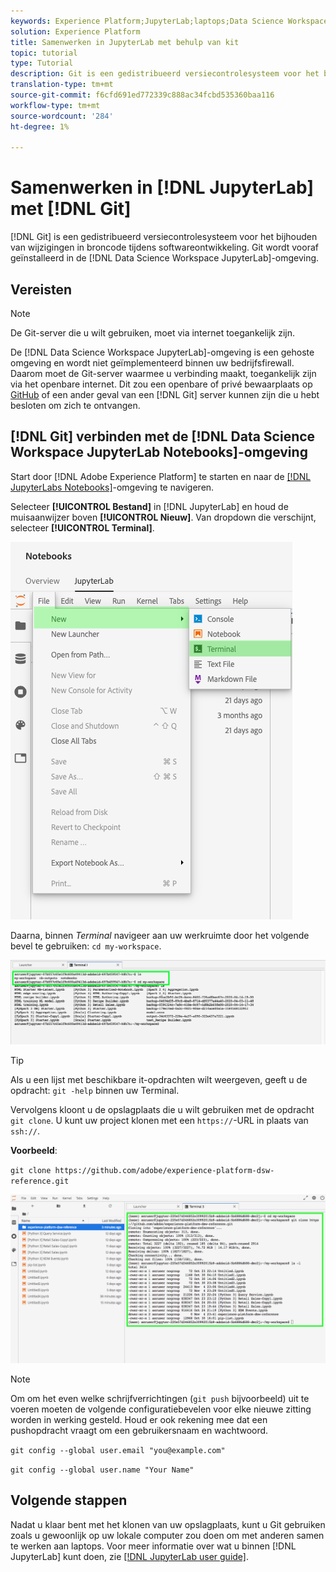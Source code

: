 ```yaml
---
keywords: Experience Platform;JupyterLab;laptops;Data Science Workspace;populaire onderwerpen;Git;Github
solution: Experience Platform
title: Samenwerken in JupyterLab met behulp van kit
topic: tutorial
type: Tutorial
description: Git is een gedistribueerd versiecontrolesysteem voor het bijhouden van wijzigingen in broncode tijdens softwareontwikkeling. Git is vooraf geïnstalleerd in de JupyterLab-omgeving van de Data Science Workspace.
translation-type: tm+mt
source-git-commit: f6cfd691ed772339c888ac34fcbd535360baa116
workflow-type: tm+mt
source-wordcount: '284'
ht-degree: 1%

---
```



# Samenwerken in [!DNL JupyterLab] met [!DNL Git]

[!DNL Git] is een gedistribueerd versiecontrolesysteem voor het bijhouden van wijzigingen in broncode tijdens softwareontwikkeling. Git wordt vooraf geïnstalleerd in de [!DNL Data Science Workspace JupyterLab]-omgeving.

## Vereisten

>[!NOTE]
>
> De Git-server die u wilt gebruiken, moet via internet toegankelijk zijn.

De [!DNL Data Science Workspace JupyterLab]-omgeving is een gehoste omgeving en wordt niet geïmplementeerd binnen uw bedrijfsfirewall. Daarom moet de Git-server waarmee u verbinding maakt, toegankelijk zijn via het openbare internet. Dit zou een openbare of privé bewaarplaats op [GitHub](https://github.com/) of een ander geval van een [!DNL Git] server kunnen zijn die u hebt besloten om zich te ontvangen.

## [!DNL Git] verbinden met de [!DNL Data Science Workspace JupyterLab Notebooks]-omgeving

Start door [!DNL Adobe Experience Platform] te starten en naar de [[!DNL JupyterLabs Notebooks]](https://platform.adobe.com/notebooks/jupyterLab)-omgeving te navigeren.

Selecteer **[!UICONTROL Bestand]** in [!DNL JupyterLab] en houd de muisaanwijzer boven **[!UICONTROL Nieuw]**. Van dropdown die verschijnt, selecteer **[!UICONTROL Terminal]**.

![JupyterLab Nav](../images/jupyterlab/tutorials/open-terminal.png)

Daarna, binnen *Terminal* navigeer aan uw werkruimte door het volgende bevel te gebruiken: `cd my-workspace`.

![cd-werkruimte](../images/jupyterlab/tutorials/find-workspace.png)

>[!TIP]
>
> Als u een lijst met beschikbare it-opdrachten wilt weergeven, geeft u de opdracht: `git -help` binnen uw Terminal.

Vervolgens kloont u de opslagplaats die u wilt gebruiken met de opdracht `git clone`. U kunt uw project klonen met een `https://`-URL in plaats van `ssh://`.

**Voorbeeld**:

`git clone https://github.com/adobe/experience-platform-dsw-reference.git`

![klonen](../images/jupyterlab/tutorials/git-collaboration.png)

>[!NOTE]
>
> Om om het even welke schrijfverrichtingen (`git push` bijvoorbeeld) uit te voeren moeten de volgende configuratiebevelen voor elke nieuwe zitting worden in werking gesteld. Houd er ook rekening mee dat een pushopdracht vraagt om een gebruikersnaam en wachtwoord.
>
>`git config --global user.email "you@example.com"`
>
>`git config --global user.name "Your Name"`

## Volgende stappen

Nadat u klaar bent met het klonen van uw opslagplaats, kunt u Git gebruiken zoals u gewoonlijk op uw lokale computer zou doen om met anderen samen te werken aan laptops. Voor meer informatie over wat u binnen [!DNL JupyterLab] kunt doen, zie [[!DNL JupyterLab user guide]](./overview.md).
